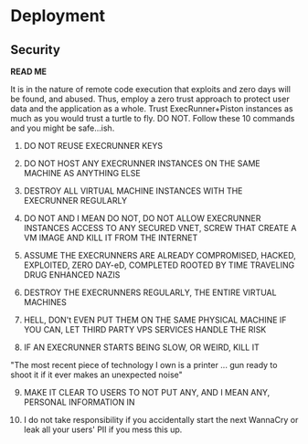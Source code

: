 # Deployment

## Security

**READ ME**

It is in the nature of remote code execution that exploits and zero days will be found, and abused. Thus, employ a zero trust approach to protect user data and the application as a whole. Trust ExecRunner+Piston instances as much as you would trust a turtle to fly. DO NOT. Follow these 10 commands and you might be safe...ish.  

1. DO NOT REUSE EXECRUNNER KEYS

2. DO NOT HOST ANY EXECRUNNER INSTANCES ON THE SAME MACHINE AS ANYTHING ELSE

3. DESTROY ALL VIRTUAL MACHINE INSTANCES WITH THE EXECRUNNER REGULARLY

4. DO NOT AND I MEAN DO NOT, DO NOT ALLOW EXECRUNNER INSTANCES ACCESS TO ANY SECURED VNET, SCREW THAT CREATE A VM IMAGE AND KILL IT FROM THE INTERNET

5. ASSUME THE EXECRUNNERS ARE ALREADY COMPROMISED, HACKED, EXPLOITED, ZERO DAY-eD, COMPLETED ROOTED BY TIME TRAVELING DRUG ENHANCED NAZIS

6. DESTROY THE EXECRUNNERS REGULARLY, THE ENTIRE VIRTUAL MACHINES

7. HELL, DON't EVEN PUT THEM ON THE SAME PHYSICAL MACHINE IF YOU CAN, LET THIRD PARTY VPS SERVICES HANDLE THE RISK

8. IF AN EXECRUNNER STARTS BEING SLOW, OR WEIRD, KILL IT

"The most recent piece of technology I own is a printer ... gun ready to shoot it if it ever makes an unexpected noise"

9. MAKE IT CLEAR TO USERS TO NOT PUT ANY, AND I MEAN ANY, PERSONAL INFORMATION IN

10. I do not take responsibility if you accidentally start the next WannaCry or leak all your users' PII if you mess this up.